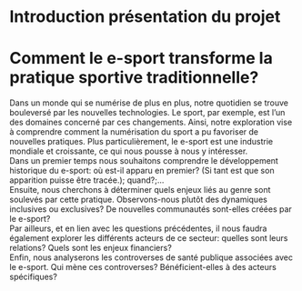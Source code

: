 # Introduction présentation du projet 

# Comment le e-sport transforme la pratique sportive traditionnelle? 

Dans un monde qui se numérise de plus en plus, notre quotidien se trouve bouleversé par les nouvelles technologies. Le sport, par exemple, est l’un des domaines concerné par ces changements. Ainsi, notre exploration vise à comprendre comment la numérisation du sport a pu favoriser de nouvelles pratiques. Plus particulièrement, le e-sport est une industrie mondiale et croissante, ce qui nous pousse à nous y intéresser.   
Dans un premier temps nous souhaitons comprendre le développement historique du e-sport: où est-il apparu en premier? (Si tant est que son apparition puisse être tracée.); quand?;...   
Ensuite, nous cherchons à déterminer quels enjeux liés au genre sont soulevés par cette pratique. Observons-nous plutôt des dynamiques inclusives ou exclusives? De nouvelles communautés sont-elles créées par le e-sport?   
Par ailleurs, et en lien avec les questions précédentes, il nous faudra également explorer les différents acteurs de ce secteur: quelles sont leurs relations? Quels sont les enjeux financiers?   
Enfin, nous analyserons les controverses de santé publique associées avec le e-sport. Qui mène ces controverses? Bénéficient-elles à des acteurs spécifiques? 